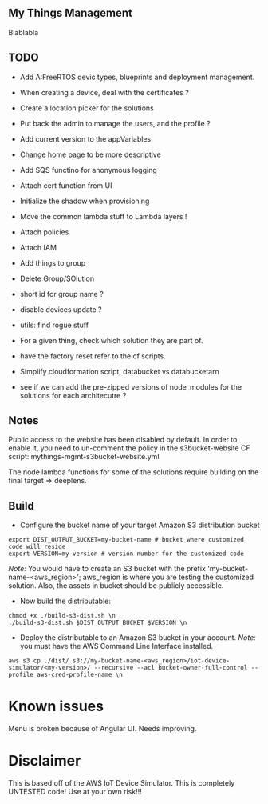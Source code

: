 ## My Things Management
Blablabla

## TODO

* Add A:FreeRTOS devic types, blueprints and deployment management.
* When creating a device, deal with the certificates ?
* Create a location picker for the solutions

* Put back the admin to manage the users, and the profile ?
* Add current version to the appVariables
* Change home page to be more descriptive
* Add SQS functino for anonymous logging
* Attach cert function from UI
* Initialize the shadow when provisioning
* Move the common lambda stuff to Lambda layers !
* Attach policies
* Attach IAM
* Add things to group
* Delete Group/SOlution
* short id for group name ?
* disable devices update ?
* utils: find rogue stuff
* For a given thing, check which solution they are part of.
* have the factory reset refer to the cf scripts.
* Simplify cloudformation script, databucket vs databucketarn
* see if we can add the pre-zipped versions of node_modules for the solutions for each architecutre ?

## Notes

Public access to the website has been disabled by default.
In order to enable it, you need to un-comment the policy in the s3bucket-website CF script: mythings-mgmt-s3bucket-website.yml

The node lambda functions for some of the solutions require building on the final target => deeplens.

## Build
* Configure the bucket name of your target Amazon S3 distribution bucket
```
export DIST_OUTPUT_BUCKET=my-bucket-name # bucket where customized code will reside
export VERSION=my-version # version number for the customized code
```
_Note:_ You would have to create an S3 bucket with the prefix 'my-bucket-name-<aws_region>'; aws_region is where you are testing the customized solution. Also, the assets in bucket should be publicly accessible.

* Now build the distributable:
```
chmod +x ./build-s3-dist.sh \n
./build-s3-dist.sh $DIST_OUTPUT_BUCKET $VERSION \n
```

* Deploy the distributable to an Amazon S3 bucket in your account. _Note:_ you must have the AWS Command Line Interface installed.
```
aws s3 cp ./dist/ s3://my-bucket-name-<aws_region>/iot-device-simulator/<my-version>/ --recursive --acl bucket-owner-full-control --profile aws-cred-profile-name \n
```

# Known issues

Menu is broken because of Angular UI. Needs improving.

# Disclaimer

This is based off of the AWS IoT Device Simulator.
This is completely UNTESTED code! Use at your own risk!!!


